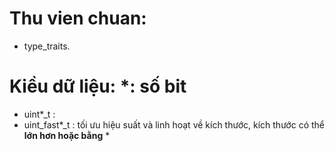 # Thu vien chuan:
  - type_traits.

# Kiều dữ liệu: *: số bit
  - uint*_t : 
  - uint_fast*_t : tối ưu hiệu suất và linh hoạt về kích thước, kích thước có thể **lớn hơn hoặc bằng** *
